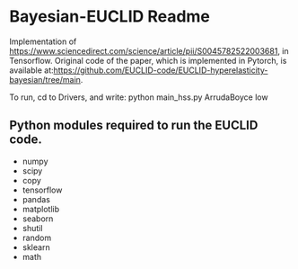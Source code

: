 # Bayesian-EUCLID Readme

Implementation of https://www.sciencedirect.com/science/article/pii/S0045782522003681, in Tensorflow.
Original code of the paper, which is implemented in Pytorch, is available at:https://github.com/EUCLID-code/EUCLID-hyperelasticity-bayesian/tree/main.

To run, cd to Drivers, and write:
python main_hss.py ArrudaBoyce low

## Python modules required to run the EUCLID code.

- numpy
- scipy
- copy
- tensorflow
- pandas
- matplotlib
- seaborn
- shutil
- random
- sklearn
- math
